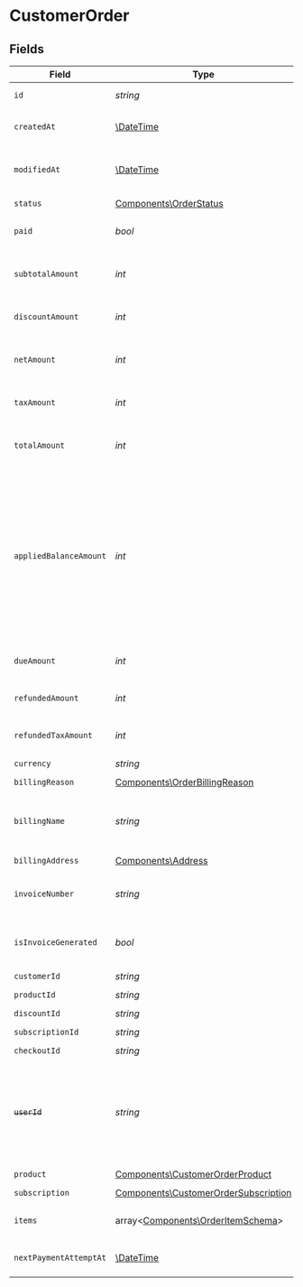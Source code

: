 # CustomerOrder


## Fields

| Field                                                                                                                                                                                                   | Type                                                                                                                                                                                                    | Required                                                                                                                                                                                                | Description                                                                                                                                                                                             | Example                                                                                                                                                                                                 |
| ------------------------------------------------------------------------------------------------------------------------------------------------------------------------------------------------------- | ------------------------------------------------------------------------------------------------------------------------------------------------------------------------------------------------------- | ------------------------------------------------------------------------------------------------------------------------------------------------------------------------------------------------------- | ------------------------------------------------------------------------------------------------------------------------------------------------------------------------------------------------------- | ------------------------------------------------------------------------------------------------------------------------------------------------------------------------------------------------------- |
| `id`                                                                                                                                                                                                    | *string*                                                                                                                                                                                                | :heavy_check_mark:                                                                                                                                                                                      | The ID of the object.                                                                                                                                                                                   |                                                                                                                                                                                                         |
| `createdAt`                                                                                                                                                                                             | [\DateTime](https://www.php.net/manual/en/class.datetime.php)                                                                                                                                           | :heavy_check_mark:                                                                                                                                                                                      | Creation timestamp of the object.                                                                                                                                                                       |                                                                                                                                                                                                         |
| `modifiedAt`                                                                                                                                                                                            | [\DateTime](https://www.php.net/manual/en/class.datetime.php)                                                                                                                                           | :heavy_check_mark:                                                                                                                                                                                      | Last modification timestamp of the object.                                                                                                                                                              |                                                                                                                                                                                                         |
| `status`                                                                                                                                                                                                | [Components\OrderStatus](../../Models/Components/OrderStatus.md)                                                                                                                                        | :heavy_check_mark:                                                                                                                                                                                      | N/A                                                                                                                                                                                                     |                                                                                                                                                                                                         |
| `paid`                                                                                                                                                                                                  | *bool*                                                                                                                                                                                                  | :heavy_check_mark:                                                                                                                                                                                      | Whether the order has been paid for.                                                                                                                                                                    | true                                                                                                                                                                                                    |
| `subtotalAmount`                                                                                                                                                                                        | *int*                                                                                                                                                                                                   | :heavy_check_mark:                                                                                                                                                                                      | Amount in cents, before discounts and taxes.                                                                                                                                                            |                                                                                                                                                                                                         |
| `discountAmount`                                                                                                                                                                                        | *int*                                                                                                                                                                                                   | :heavy_check_mark:                                                                                                                                                                                      | Discount amount in cents.                                                                                                                                                                               |                                                                                                                                                                                                         |
| `netAmount`                                                                                                                                                                                             | *int*                                                                                                                                                                                                   | :heavy_check_mark:                                                                                                                                                                                      | Amount in cents, after discounts but before taxes.                                                                                                                                                      |                                                                                                                                                                                                         |
| `taxAmount`                                                                                                                                                                                             | *int*                                                                                                                                                                                                   | :heavy_check_mark:                                                                                                                                                                                      | Sales tax amount in cents.                                                                                                                                                                              |                                                                                                                                                                                                         |
| `totalAmount`                                                                                                                                                                                           | *int*                                                                                                                                                                                                   | :heavy_check_mark:                                                                                                                                                                                      | Amount in cents, after discounts and taxes.                                                                                                                                                             |                                                                                                                                                                                                         |
| `appliedBalanceAmount`                                                                                                                                                                                  | *int*                                                                                                                                                                                                   | :heavy_check_mark:                                                                                                                                                                                      | Customer's balance amount applied to this invoice. Can increase the total amount paid, if the customer has a negative balance,  or decrease it, if the customer has a positive balance.Amount in cents. |                                                                                                                                                                                                         |
| `dueAmount`                                                                                                                                                                                             | *int*                                                                                                                                                                                                   | :heavy_check_mark:                                                                                                                                                                                      | Amount in cents that is due for this order.                                                                                                                                                             |                                                                                                                                                                                                         |
| `refundedAmount`                                                                                                                                                                                        | *int*                                                                                                                                                                                                   | :heavy_check_mark:                                                                                                                                                                                      | Amount refunded in cents.                                                                                                                                                                               |                                                                                                                                                                                                         |
| `refundedTaxAmount`                                                                                                                                                                                     | *int*                                                                                                                                                                                                   | :heavy_check_mark:                                                                                                                                                                                      | Sales tax refunded in cents.                                                                                                                                                                            |                                                                                                                                                                                                         |
| `currency`                                                                                                                                                                                              | *string*                                                                                                                                                                                                | :heavy_check_mark:                                                                                                                                                                                      | N/A                                                                                                                                                                                                     |                                                                                                                                                                                                         |
| `billingReason`                                                                                                                                                                                         | [Components\OrderBillingReason](../../Models/Components/OrderBillingReason.md)                                                                                                                          | :heavy_check_mark:                                                                                                                                                                                      | N/A                                                                                                                                                                                                     |                                                                                                                                                                                                         |
| `billingName`                                                                                                                                                                                           | *string*                                                                                                                                                                                                | :heavy_check_mark:                                                                                                                                                                                      | The name of the customer that should appear on the invoice.                                                                                                                                             |                                                                                                                                                                                                         |
| `billingAddress`                                                                                                                                                                                        | [Components\Address](../../Models/Components/Address.md)                                                                                                                                                | :heavy_check_mark:                                                                                                                                                                                      | N/A                                                                                                                                                                                                     |                                                                                                                                                                                                         |
| `invoiceNumber`                                                                                                                                                                                         | *string*                                                                                                                                                                                                | :heavy_check_mark:                                                                                                                                                                                      | The invoice number associated with this order.                                                                                                                                                          |                                                                                                                                                                                                         |
| `isInvoiceGenerated`                                                                                                                                                                                    | *bool*                                                                                                                                                                                                  | :heavy_check_mark:                                                                                                                                                                                      | Whether an invoice has been generated for this order.                                                                                                                                                   |                                                                                                                                                                                                         |
| `customerId`                                                                                                                                                                                            | *string*                                                                                                                                                                                                | :heavy_check_mark:                                                                                                                                                                                      | N/A                                                                                                                                                                                                     |                                                                                                                                                                                                         |
| `productId`                                                                                                                                                                                             | *string*                                                                                                                                                                                                | :heavy_check_mark:                                                                                                                                                                                      | N/A                                                                                                                                                                                                     |                                                                                                                                                                                                         |
| `discountId`                                                                                                                                                                                            | *string*                                                                                                                                                                                                | :heavy_check_mark:                                                                                                                                                                                      | N/A                                                                                                                                                                                                     |                                                                                                                                                                                                         |
| `subscriptionId`                                                                                                                                                                                        | *string*                                                                                                                                                                                                | :heavy_check_mark:                                                                                                                                                                                      | N/A                                                                                                                                                                                                     |                                                                                                                                                                                                         |
| `checkoutId`                                                                                                                                                                                            | *string*                                                                                                                                                                                                | :heavy_check_mark:                                                                                                                                                                                      | N/A                                                                                                                                                                                                     |                                                                                                                                                                                                         |
| ~~`userId`~~                                                                                                                                                                                            | *string*                                                                                                                                                                                                | :heavy_check_mark:                                                                                                                                                                                      | : warning: ** DEPRECATED **: This will be removed in a future release, please migrate away from it as soon as possible.                                                                                 |                                                                                                                                                                                                         |
| `product`                                                                                                                                                                                               | [Components\CustomerOrderProduct](../../Models/Components/CustomerOrderProduct.md)                                                                                                                      | :heavy_check_mark:                                                                                                                                                                                      | N/A                                                                                                                                                                                                     |                                                                                                                                                                                                         |
| `subscription`                                                                                                                                                                                          | [Components\CustomerOrderSubscription](../../Models/Components/CustomerOrderSubscription.md)                                                                                                            | :heavy_check_mark:                                                                                                                                                                                      | N/A                                                                                                                                                                                                     |                                                                                                                                                                                                         |
| `items`                                                                                                                                                                                                 | array<[Components\OrderItemSchema](../../Models/Components/OrderItemSchema.md)>                                                                                                                         | :heavy_check_mark:                                                                                                                                                                                      | Line items composing the order.                                                                                                                                                                         |                                                                                                                                                                                                         |
| `nextPaymentAttemptAt`                                                                                                                                                                                  | [\DateTime](https://www.php.net/manual/en/class.datetime.php)                                                                                                                                           | :heavy_minus_sign:                                                                                                                                                                                      | When the next payment retry is scheduled                                                                                                                                                                |                                                                                                                                                                                                         |